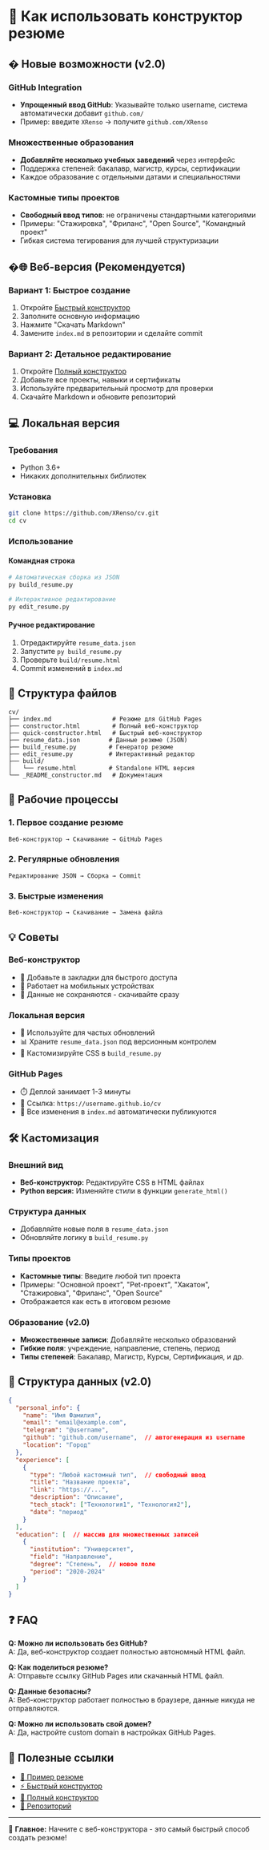 # 🚀 Как использовать конструктор резюме

## � Новые возможности (v2.0)

### GitHub Integration
- **Упрощенный ввод GitHub**: Указывайте только username, система автоматически добавит `github.com/`
- Пример: введите `XRenso` → получите `github.com/XRenso`

### Множественные образования
- **Добавляйте несколько учебных заведений** через интерфейс
- Поддержка степеней: бакалавр, магистр, курсы, сертификации
- Каждое образование с отдельными датами и специальностями

### Кастомные типы проектов
- **Свободный ввод типов**: не ограничены стандартными категориями
- Примеры: "Стажировка", "Фриланс", "Open Source", "Командный проект"
- Гибкая система тегирования для лучшей структуризации

## �🌐 Веб-версия (Рекомендуется)

### Вариант 1: Быстрое создание
1. Откройте [Быстрый конструктор](https://xrenso.github.io/cv/quick-constructor.html)
2. Заполните основную информацию
3. Нажмите "Скачать Markdown" 
4. Замените `index.md` в репозитории и сделайте commit

### Вариант 2: Детальное редактирование  
1. Откройте [Полный конструктор](https://xrenso.github.io/cv/constructor.html)
2. Добавьте все проекты, навыки и сертификаты
3. Используйте предварительный просмотр для проверки
4. Скачайте Markdown и обновите репозиторий

## 💻 Локальная версия

### Требования
- Python 3.6+
- Никаких дополнительных библиотек

### Установка
```bash
git clone https://github.com/XRenso/cv.git
cd cv
```

### Использование

#### Командная строка
```bash
# Автоматическая сборка из JSON
py build_resume.py

# Интерактивное редактирование
py edit_resume.py
```

#### Ручное редактирование
1. Отредактируйте `resume_data.json`
2. Запустите `py build_resume.py`
3. Проверьте `build/resume.html`
4. Commit изменений в `index.md`

## 📁 Структура файлов

```
cv/
├── index.md                 # Резюме для GitHub Pages
├── constructor.html         # Полный веб-конструктор
├── quick-constructor.html   # Быстрый веб-конструктор
├── resume_data.json        # Данные резюме (JSON)
├── build_resume.py         # Генератор резюме
├── edit_resume.py          # Интерактивный редактор
├── build/
│   └── resume.html         # Standalone HTML версия
└── _README_constructor.md   # Документация
```

## 🔄 Рабочие процессы

### 1. Первое создание резюме
```
Веб-конструктор → Скачивание → GitHub Pages
```

### 2. Регулярные обновления
```
Редактирование JSON → Сборка → Commit
```

### 3. Быстрые изменения
```
Веб-конструктор → Скачивание → Замена файла
```

## 💡 Советы

### Веб-конструктор
- 🔖 Добавьте в закладки для быстрого доступа
- 📱 Работает на мобильных устройствах
- 💾 Данные не сохраняются - скачивайте сразу

### Локальная версия
- 🔄 Используйте для частых обновлений
- 📊 Храните `resume_data.json` под версионным контролем
- 🎨 Кастомизируйте CSS в `build_resume.py`

### GitHub Pages
- ⏱️ Деплой занимает 1-3 минуты
- 🔗 Ссылка: `https://username.github.io/cv`
- 📝 Все изменения в `index.md` автоматически публикуются

## 🛠 Кастомизация

### Внешний вид
- **Веб-конструктор:** Редактируйте CSS в HTML файлах
- **Python версия:** Изменяйте стили в функции `generate_html()`

### Структура данных
- Добавляйте новые поля в `resume_data.json`
- Обновляйте логику в `build_resume.py`

### Типы проектов
- **Кастомные типы**: Введите любой тип проекта
- Примеры: "Основной проект", "Pet-проект", "Хакатон", "Стажировка", "Фриланс", "Open Source"
- Отображается как есть в итоговом резюме

### Образование (v2.0)
- **Множественные записи**: Добавляйте несколько образований
- **Гибкие поля**: учреждение, направление, степень, период
- **Типы степеней**: Бакалавр, Магистр, Курсы, Сертификация, и др.

## 🔧 Структура данных (v2.0)

```json
{
  "personal_info": {
    "name": "Имя Фамилия",
    "email": "email@example.com",
    "telegram": "@username",
    "github": "github.com/username",  // автогенерация из username
    "location": "Город"
  },
  "experience": [
    {
      "type": "Любой кастомный тип",  // свободный ввод
      "title": "Название проекта",
      "link": "https://...",
      "description": "Описание",
      "tech_stack": ["Технология1", "Технология2"],
      "date": "период"
    }
  ],
  "education": [  // массив для множественных записей
    {
      "institution": "Университет",
      "field": "Направление",
      "degree": "Степень",  // новое поле
      "period": "2020-2024"
    }
  ]
}
```

## ❓ FAQ

**Q: Можно ли использовать без GitHub?**  
A: Да, веб-конструктор создает полностью автономный HTML файл.

**Q: Как поделиться резюме?**  
A: Отправьте ссылку GitHub Pages или скачанный HTML файл.

**Q: Данные безопасны?**  
A: Веб-конструктор работает полностью в браузере, данные никуда не отправляются.

**Q: Можно ли использовать свой домен?**  
A: Да, настройте custom domain в настройках GitHub Pages.

## 🔗 Полезные ссылки

- [📄 Пример резюме](https://xrenso.github.io/cv)
- [⚡ Быстрый конструктор](https://xrenso.github.io/cv/quick-constructor.html)  
- [🔧 Полный конструктор](https://xrenso.github.io/cv/constructor.html)
- [📂 Репозиторий](https://github.com/XRenso/cv)

---

🎯 **Главное:** Начните с веб-конструктора - это самый быстрый способ создать резюме!